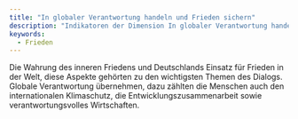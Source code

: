 ```yaml
---
title: "In globaler Verantwortung handeln und Frieden sichern"
description: "Indikatoren der Dimension In globaler Verantwortung handeln und Frieden sichern"
keywords:
  - Frieden
---
```


Die Wahrung des inneren Friedens und Deutschlands Einsatz für Frieden in der Welt, diese Aspekte gehörten zu den wichtigsten Themen des Dialogs. Globale Verantwortung übernehmen, dazu zählten die Menschen auch den internationalen Klimaschutz, die Entwicklungszusammenarbeit sowie verantwortungsvolles Wirtschaften.
